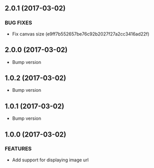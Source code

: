 ## 2.0.1 (2017-03-02)

### BUG FIXES

- Fix canvas size (e9ff7b552657be76c92b2027f27a2cc3416ad22f)

## 2.0.0 (2017-03-02)

- Bump version

## 1.0.2 (2017-03-02)

- Bump version

## 1.0.1 (2017-03-02)

- Bump version

## 1.0.0 (2017-03-02)

### FEATURES    

 - Add support for displaying image url



